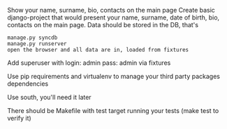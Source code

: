 Show your name, surname, bio, contacts on the main page
 Create basic django-project that would present your name, surname, date of birth, bio, contacts on the main page. Data should be stored in the DB, that's

    manage.py syncdb
    manage.py runserver
    open the browser and all data are in, loaded from fixtures 

Add superuser with login: admin pass: admin via fixtures

Use pip requirements and virtualenv to manage your third party packages dependencies

Use south, you'll need it later

There should be Makefile with test target running your tests (make test to verify it)
